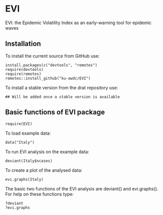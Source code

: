 # EVI
EVI: the Epidemic Volatility Index as an early-warning tool for epidemic waves

## Installation

To install the current source from GitHub use:

    install.packages(c("devtools", "remotes")
    require(devtools)
    require(remotes)
    remotes::install_github("ku-awdc/EVI")
    

To install a stable version from the drat repository use:

    ## Will be added once a stable version is available

## Basic functions of EVI package

    require(EVI)

To load example data:

    data("Italy")
    
To run EVI analysis on the example data:

    deviant(Italy$ncases)

To create a plot of the analysed data: 

    evi.graphs(Italy)
    
The basic two functions of the EVI analysis are deviant() and evi.graphs(). For help on these functions type:  
    
    ?deviant
    ?evi.graphs

